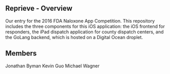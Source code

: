 ## Reprieve - Overview
Our entry for the 2016 FDA Naloxone App Competition. This repository includes the three components for this iOS application: the iOS frontend for responders, the iPad dispatch application for county dispatch centers, and the GoLang backend, which is hosted on a Digital Ocean droplet.

## Members
Jonathan Byman
Kevin Guo
Michael Wagner
